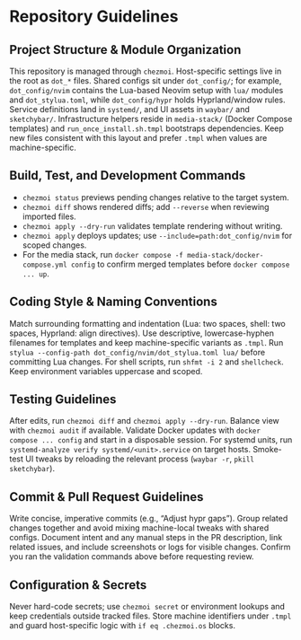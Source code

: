 # Repository Guidelines

## Project Structure & Module Organization
This repository is managed through `chezmoi`. Host-specific settings live in the root as `dot_*` files. Shared configs sit under `dot_config/`; for example, `dot_config/nvim` contains the Lua-based Neovim setup with `lua/` modules and `dot_stylua.toml`, while `dot_config/hypr` holds Hyprland/window rules. Service definitions land in `systemd/`, and UI assets in `waybar/` and `sketchybar/`. Infrastructure helpers reside in `media-stack/` (Docker Compose templates) and `run_once_install.sh.tmpl` bootstraps dependencies. Keep new files consistent with this layout and prefer `.tmpl` when values are machine-specific.

## Build, Test, and Development Commands
- `chezmoi status` previews pending changes relative to the target system.
- `chezmoi diff` shows rendered diffs; add `--reverse` when reviewing imported files.
- `chezmoi apply --dry-run` validates template rendering without writing.
- `chezmoi apply` deploys updates; use `--include=path:dot_config/nvim` for scoped changes.
- For the media stack, run `docker compose -f media-stack/docker-compose.yml config` to confirm merged templates before `docker compose ... up`.

## Coding Style & Naming Conventions
Match surrounding formatting and indentation (Lua: two spaces, shell: two spaces, Hyprland: align directives). Use descriptive, lowercase-hyphen filenames for templates and keep machine-specific variants as `.tmpl`. Run `stylua --config-path dot_config/nvim/dot_stylua.toml lua/` before committing Lua changes. For shell scripts, run `shfmt -i 2` and `shellcheck`. Keep environment variables uppercase and scoped.

## Testing Guidelines
After edits, run `chezmoi diff` and `chezmoi apply --dry-run`. Balance view with `chezmoi audit` if available. Validate Docker updates with `docker compose ... config` and start in a disposable session. For systemd units, run `systemd-analyze verify systemd/<unit>.service` on target hosts. Smoke-test UI tweaks by reloading the relevant process (`waybar -r`, `pkill sketchybar`).

## Commit & Pull Request Guidelines
Write concise, imperative commits (e.g., “Adjust hypr gaps”). Group related changes together and avoid mixing machine-local tweaks with shared configs. Document intent and any manual steps in the PR description, link related issues, and include screenshots or logs for visible changes. Confirm you ran the validation commands above before requesting review.

## Configuration & Secrets
Never hard-code secrets; use `chezmoi secret` or environment lookups and keep credentials outside tracked files. Store machine identifiers under `.tmpl` and guard host-specific logic with `if eq .chezmoi.os` blocks.

